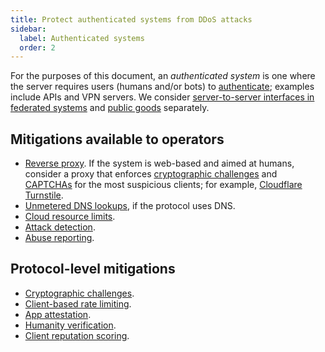 ```yaml
---
title: Protect authenticated systems from DDoS attacks
sidebar:
  label: Authenticated systems
  order: 2
---
```


For the purposes of this document, an _authenticated system_ is one where the server requires users (humans and/or bots) to [authenticate](../mitigations/authentication.md);
examples include APIs and VPN servers.
We consider [server-to-server interfaces in federated systems](federated.md) and [public goods](public-goods.md) separately.

## Mitigations available to operators

- [Reverse proxy](../mitigations/reverse-proxies.md). If the system is web-based and aimed at humans, consider a proxy that enforces [cryptographic challenges](../mitigations/crypto-challenges.md) and [CAPTCHAs](../mitigations/humanity-verification.md) for the most suspicious clients; for example, [Cloudflare Turnstile](https://developers.cloudflare.com/turnstile/).
- [Unmetered DNS lookups](../mitigations/unmetered-dns.md), if the protocol uses DNS.
- [Cloud resource limits](../mitigations/resource-limits.md).
- [Attack detection](../mitigations/detection.md).
- [Abuse reporting](../mitigations/abuse-reporting.md).

## Protocol-level mitigations

- [Cryptographic challenges](../mitigations/crypto-challenges.md).
- [Client-based rate limiting](../mitigations/rate-limiting.md).
- [App attestation](../mitigations/app-attestation.md).
- [Humanity verification](../mitigations/humanity-verification.md).
- [Client reputation scoring](../mitigations/client-reputation.md).

